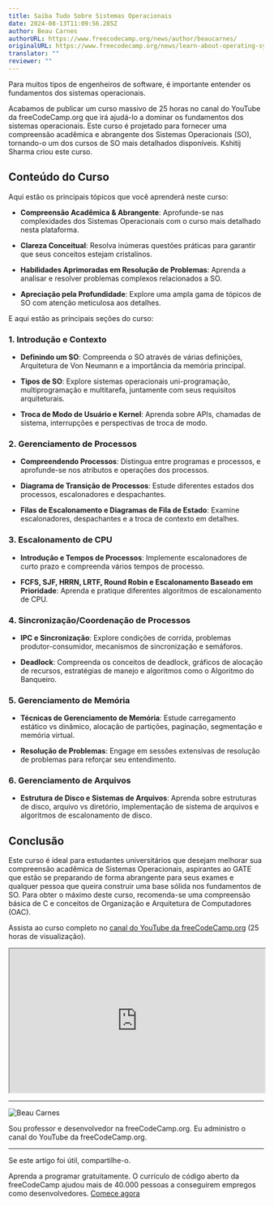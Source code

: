 ```yaml
---
title: Saiba Tudo Sobre Sistemas Operacionais
date: 2024-08-13T11:09:56.285Z
author: Beau Carnes
authorURL: https://www.freecodecamp.org/news/author/beaucarnes/
originalURL: https://www.freecodecamp.org/news/learn-about-operating-systems-in-depth/
translator: ""
reviewer: ""
---
```


Para muitos tipos de engenheiros de software, é importante entender os fundamentos dos sistemas operacionais.

<!-- more -->

Acabamos de publicar um curso massivo de 25 horas no canal do YouTube da freeCodeCamp.org que irá ajudá-lo a dominar os fundamentos dos sistemas operacionais. Este curso é projetado para fornecer uma compreensão acadêmica e abrangente dos Sistemas Operacionais (SO), tornando-o um dos cursos de SO mais detalhados disponíveis. Kshitij Sharma criou este curso.

## **Conteúdo do Curso**

Aqui estão os principais tópicos que você aprenderá neste curso:

-   **Compreensão Acadêmica & Abrangente**: Aprofunde-se nas complexidades dos Sistemas Operacionais com o curso mais detalhado nesta plataforma.
    
-   **Clareza Conceitual**: Resolva inúmeras questões práticas para garantir que seus conceitos estejam cristalinos.
    
-   **Habilidades Aprimoradas em Resolução de Problemas**: Aprenda a analisar e resolver problemas complexos relacionados a SO.
    
-   **Apreciação pela Profundidade**: Explore uma ampla gama de tópicos de SO com atenção meticulosa aos detalhes.
    

E aqui estão as principais seções do curso:

### **1\. Introdução e Contexto**

-   **Definindo um SO**: Compreenda o SO através de várias definições, Arquitetura de Von Neumann e a importância da memória principal.
    
-   **Tipos de SO**: Explore sistemas operacionais uni-programação, multiprogramação e multitarefa, juntamente com seus requisitos arquiteturais.
    
-   **Troca de Modo de Usuário e Kernel**: Aprenda sobre APIs, chamadas de sistema, interrupções e perspectivas de troca de modo.
    

### **2\. Gerenciamento de Processos**

-   **Compreendendo Processos**: Distingua entre programas e processos, e aprofunde-se nos atributos e operações dos processos.
    
-   **Diagrama de Transição de Processos**: Estude diferentes estados dos processos, escalonadores e despachantes.
    
-   **Filas de Escalonamento e Diagramas de Fila de Estado**: Examine escalonadores, despachantes e a troca de contexto em detalhes.
    

### **3\. Escalonamento de CPU**

-   **Introdução e Tempos de Processos**: Implemente escalonadores de curto prazo e compreenda vários tempos de processo.
    
-   **FCFS, SJF, HRRN, LRTF, Round Robin e Escalonamento Baseado em Prioridade**: Aprenda e pratique diferentes algoritmos de escalonamento de CPU.
    

### **4\. Sincronização/Coordenação de Processos**

-   **IPC e Sincronização**: Explore condições de corrida, problemas produtor-consumidor, mecanismos de sincronização e semáforos.
    
-   **Deadlock**: Compreenda os conceitos de deadlock, gráficos de alocação de recursos, estratégias de manejo e algoritmos como o Algoritmo do Banqueiro.
    

### **5\. Gerenciamento de Memória**

-   **Técnicas de Gerenciamento de Memória**: Estude carregamento estático vs dinâmico, alocação de partições, paginação, segmentação e memória virtual.
    
-   **Resolução de Problemas**: Engage em sessões extensivas de resolução de problemas para reforçar seu entendimento.
    

### **6\. Gerenciamento de Arquivos**

-   **Estrutura de Disco e Sistemas de Arquivos**: Aprenda sobre estruturas de disco, arquivo vs diretório, implementação de sistema de arquivos e algoritmos de escalonamento de disco.

## **Conclusão**

Este curso é ideal para estudantes universitários que desejam melhorar sua compreensão acadêmica de Sistemas Operacionais, aspirantes ao GATE que estão se preparando de forma abrangente para seus exames e qualquer pessoa que queira construir uma base sólida nos fundamentos de SO. Para obter o máximo deste curso, recomenda-se uma compreensão básica de C e conceitos de Organização e Arquitetura de Computadores (OAC).

Assista ao curso completo no [canal do YouTube da freeCodeCamp.org][1] (25 horas de visualização).

<iframe width="560" height="315" src="https://www.youtube.com/embed/yK1uBHPdp30" style="aspect-ratio: 16 / 9; width: 100%; height: auto;" title="YouTube video player" allow="accelerometer; autoplay; clipboard-write; encrypted-media; gyroscope; picture-in-picture; web-share" referrerpolicy="strict-origin-when-cross-origin" allowfullscreen="" loading="lazy"></iframe>

---

![Beau Carnes](https://cdn.hashnode.com/res/hashnode/image/upload/v1713211849730/O5mmKs5h0.jpg)

Sou professor e desenvolvedor na freeCodeCamp.org. Eu administro o canal do YouTube da freeCodeCamp.org.

---

Se este artigo foi útil, compartilhe-o.

Aprenda a programar gratuitamente. O currículo de código aberto da freeCodeCamp ajudou mais de 40.000 pessoas a conseguirem empregos como desenvolvedores. [Comece agora][2]

[1]: https://youtu.be/yK1uBHPdp30
[2]: https://www.freecodecamp.org/learn/

